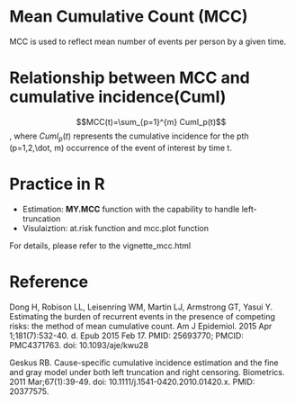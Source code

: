 # Mean Cumulative Count (MCC)
MCC is used to reflect mean number of events per person by a given time. 

# Relationship between MCC and cumulative incidence(CumI)

$$MCC(t)=\sum_{p=1}^{m} CumI_p(t)$$, 
where $CumI_p(t)$ represents the cumulative incidence for the pth (p=1,2,\dot, m) occurrence of the event of interest by time t. 

# Practice in R

* Estimation: **MY.MCC** function with the capability to handle left-truncation
* Visulaiztion: at.risk function and mcc.plot function

For details, please refer to the vignette_mcc.html

# Reference

Dong H, Robison LL, Leisenring WM, Martin LJ, Armstrong GT, Yasui Y. Estimating the burden of recurrent events in the presence of competing risks: the method of mean cumulative count. Am J Epidemiol. 2015 Apr 1;181(7):532-40. d. Epub 2015 Feb 17. PMID: 25693770; PMCID: PMC4371763. doi: 10.1093/aje/kwu28

Geskus RB. Cause-specific cumulative incidence estimation and the fine and gray model under both left truncation and right censoring. Biometrics. 2011 Mar;67(1):39-49. doi: 10.1111/j.1541-0420.2010.01420.x. PMID: 20377575.

